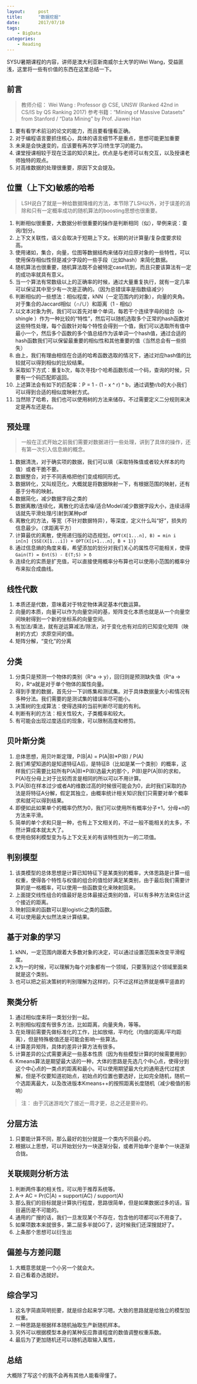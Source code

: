 ```yaml
---
layout:     post
title:      "数据挖掘"
date:       2017/07/10
tags:
    - BigData
categories:
    - Reading
---
```


SYSU暑期课程的内容，讲师是澳大利亚新南威尔士大学的Wei Wang，受益匪浅，这里将一些有价值的东西在这里总结一下。

<!--more-->


## 前言
> 教师介绍： Wei Wang : Professor @ CSE, UNSW (Ranked 42nd in CS/IS by QS Ranking 2017)
> 参考书籍：“Mining of Massive Datasets” from Stanford / “Data Mining” by Prof. Jiawei Han

1. 要有看学术前沿的论文的能力，而且要看懂看正确。
2. 对于编程语言要抓住核心，具体的语言细节不是重点，思想可能更加重要
3. 未来是会快速变的，应该要有再次学习/终生学习的能力。
4. 课堂授课相较于现在泛滥的知识来比，优点是与老师可以有交互，以及授课老师独特的观点。
5. 对高维数据的处理很重要，原因下文会提及。

## 位置（上下文)敏感的哈希
> LSH说白了就是一种给数据降维的方法，本节除了LSH以外，对于误差的消除和只有一定概率成功的随机算法的boosting思想也很重要。

1. 判断相似很重要，大数据分析很重要的操作是判断相同（似），举例来说：查询/划分。
2. 上下文关联性，语义会取决于短期上下文。长期的对计算量/复杂度要求较高。
3. 使用诸如，集合，向量，位图等数据结构来储存对应原对象的一些特性，可以使用保存相似性但是减少字段的一些手段（比如hash）来简化数据。
4. 随机算法也很重要，随机算法既不会被特定case坑到，而且只要该算法有一定的成功率就具有意义。
5. 当一个算法有常数级以上的正确率的时候，通过大量重复执行，就有一定几率可以保证其中至少有一次是正确的。（因为总错误率是指数级减少）
6. 判断相似的一些想法：相似程度，kNN（一定范围内的对象），向量的夹角。对于集合的Jaccard相似（∩/∪）和距离（1 - 相似）
7. 以文本对象为例，我们可以首先对单个单词，每若干个连续字母的组合（k-shingle ）作为一种比较的“特性”，然后可以随机选取多个正常的hash函数对这些特性处理，每个函数针对每个特性会得到一个值，我们可以选取所有值中最小一个，然后多个函数的多个值总结作为该单词一个hash值，通过合适的hash函数我们可以保留最重要的相似性和其他重要的值（当然总会有一些损失）
8. 由上，我们有理由相信在合适的哈希函数选取的情况下，通过对应hash值的比较就可以得到相似的比较结果。
9. 采取如下方式：重复b次，每次寻找r个哈希函数形成一个码，查询的时候，只要有一个码匹配即返回。
10. 上述算法会有如下的匹配率：P = 1 - (1 - x ^ r) ^ b，通过调整r/b的大小我们可以得到合适的相似度映射方式。
11. 当然除了哈希，我们也可以使用树的方法来储存。不过需要定义二分规则来决定是再左还是右。

## 预处理
> 一般在正式开始之前我们需要对数据进行一些处理，讲到了具体的操作，还有第一次引入信息熵的概念。

1. 数据清洗，对于确实项的数据，我们可以填（采取特殊值或者较大样本的均值）或者干脆不要。
2. 数据整合，对于不同表格把他们变成相同形式。
3. 数据转化，又叫规范化，大概就是将数据映射一下，有根据范围的映射，还有基于分布的映射。
4. 数据简化，减少数据字段之类的
5. 数据离散/连续化，离散化的话去噪/适合Model/减少数据字段大小，连续话得话就先平滑处理/引射到某种pdf
6. 离散化的方法，等宽（不针对数据特异），等深度，定义什么叫“好”，损失的信息最少。（求距离平方）
7. 计算最优的离散，使用递归版的动态规划，`OPT(X[1...n], B) = min i in[n] {SSE(X[1...i]) + OPT(X[i+1...n], B + 1)}`
8. 通过信息熵的角度来看，希望添加的划分对我们关心的属性尽可能相关，使得`Gain(T) = Ent(S) - E(T;S) > δ`
9. 连续化的实质是扩充值，可以直接使用概率分布算也可以使用小范围的概率分布来拟合成曲线。

## 线性代数

1. 本质还是代数，意味着对于特定物体满足基本代数运算。
2. 向量的本质，向量可以作为向量空间的基，矩阵变化本质也就是从一个向量空间映射得到一个新的坐标系的向量空间。
3. 有加法/乘法，就有逆运算减法/除法，对于变化也有对应的已知变化矩阵（映射的方式）求原空间的值。
4. 矩阵分解，“变化”的分离

## 分类

1. 分类只是预测一个物体的类别（R^a -> y），回归则是预测缺失值（R^a -> R），R^a就是对于单个物体的属性向量。
2. 得到手里的数据，首先分一下训练集和测试集。对于具体数据量大小和情况有多种分法。我们需要的是测试集的错误率尽可能小。
3. 决策树的生成算法：使得选择的当前判断尽可能的有利。
4. 判断有利的方法：相关性较大，子类概率和较大。
5. 有可能会出现过度适应的现象，可以限制高度和修剪。

## 贝叶斯分类

1. 总体思想，用贝叶斯定理，P(B|A) = P(A|B)*P(B) / P(A)
2. 我们希望知道的是知道特征A后，是特征B（比如是某一个类别）的概率，这样我们只需要比较所有P(A|B)*P(B)选最大的那个，P(B)是P(A|B)的求和，P(A)在分母上对于比较而言是相同的所以可以不用计算。
3. P(A|B)在样本过少或者A的维数过高的时候很可能会为0，此时我们采取的办法是将特征A分解，假定其独立，由概率统计相关知识我们只需要对单个概率求和就可以得到结果。
4. 即便如此如果单个的概率仍然为0，我们可以使用所有概率分子+1，分母+n的方法来平滑。
5. 简单的单个求和只是一种，也有上下文相关的，不过一般不能相关的太多，不然计算成本就太大了。
6. 使用伯努利模型变为与上下文无关的有该特性则为一的二项值。

## 判别模型

1. 该类模型的总体思想是计算已知特征下是某类别的概率，大体思路是计算一组权重，使得各个特性与权值的组合的值恰好满足某类别，由于最后我们需要计算的是一格概率，可以使用一些函数变化来映射回来。
2. 上面提交线性组合的值最好是总体最接近类别的值，可以有多种方法来估计这个接近的距离。
3. 映射回来的函数可以是logistic之类的函数。
4. 可以使用最大似然法来计算结果。

## 基于对象的学习

1. kNN，一定范围内跟着大多数对象的决定，可以通过设置范围来改变平滑程度。
2. k为一的时候，可以理解为每个对象都有一个领域，只要落到这个领域里面来就是这个类别。
3. 也可以把之前决策树的判别理解为这样的，只不过这样边界就是横平竖直的

## 聚类分析

1. 通过相似度来将一类划分到一起。
2. 判别相似程度有很多方法，比如距离，向量夹角，等等。
3. 在处理前需要先做标准化的工作，比如放缩，平均化（均值的距离/平均距离），但是特殊极值还是可能会影响一些算法。
4. 计算差异矩阵，具体的差异计算方法有很多。
5. 计算差异的公式需要满足一些基本性质（因为有些模型计算的时候需要用到） 
6. Kmeans算法是期望最大话的一种，大体的思路是先选几个中心点，使得分到这个中心点的一类点的距离和最小。可以使用期望最大化的通用迭代过程求解，但是不仅要知道初始点，初始点的位置也要选好，比如完全随机，随机一个选距离最大，以及改进版本Kmeans++的按照距离长度随机（减少极值的影响）

> 注： 由于沉迷游戏欠了接近一周才更，总之还是要补的。

## 分层方法

1. 只要能计算不同，那么最好的划分就是一个类内不同最小的。
2. 根据以上思想，可以开始划分为一块逐渐分裂，或者开始单个是单个一块逐渐合拢。

## 关联规则分析方法

1. 判断两件事的相关性，可以用于推荐系统等。
2. A-> AC = Pr(C|A) = support(AC) / support(A)
3. 那么我们的目标就是计算执行程度，思路很简单，但是如果数据过多的话，盲目遍历是不可能的。
4. 通用的广搜的话，我们一旦发现某个不存在，包含他的项都可以不用查了。
5. 如果项数本来就很多，第二层多半就GG了，这时候我们还深搜就好了。
6. 上条那个思想可以衍生出

## 偏差与方差问题

1. 大概意思就是一个小另一个就会大。
2. 自己看着办选就好。

## 综合学习

1. 这名字简直简明扼要，就是综合起来学习嗯。大致的思路就是给独立的模型加权重。
2. 一种思路是根据样本随机抽取生产新随机样本。
3. 另外可以根据模型本身的某种反应靠谱程度的数值调整权重系数。
4. 最后为了更加随机还可以随机选取输入属性，

## 总结

大概除了写这个的我不会再有其他人能看得懂了。